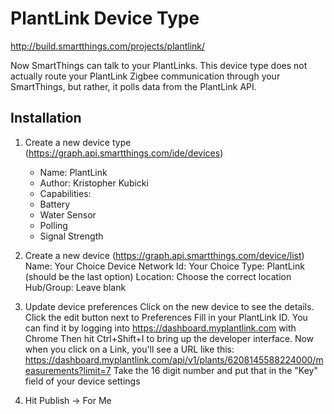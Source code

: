 # PlantLink Device Type
http://build.smartthings.com/projects/plantlink/

Now SmartThings can talk to your PlantLinks. This device type does not actually route your PlantLink Zigbee communication through your SmartThings, but rather, it polls data from the PlantLink API.  

## Installation

1) Create a new device type (https://graph.api.smartthings.com/ide/devices)
    *  Name: PlantLink
    *  Author: Kristopher Kubicki
    *  Capabilities:
    *    Battery
    *    Water Sensor 
    *    Polling
    *    Signal Strength

2) Create a new device (https://graph.api.smartthings.com/device/list)
      Name: Your Choice
      Device Network Id: Your Choice
      Type: PlantLink (should be the last option)
      Location: Choose the correct location
      Hub/Group: Leave blank
 
3) Update device preferences
     Click on the new device to see the details.
     Click the edit button next to Preferences
     Fill in your PlantLink ID. You can find it by logging into https://dashboard.myplantlink.com with Chrome
     Then hit Ctrl+Shift+I to bring up the developer interface.  Now when you click on a Link, you'll see a URL
     like this: https://dashboard.myplantlink.com/api/v1/plants/6208145588224000/measurements?limit=7
     Take the 16 digit number and put that in the "Key" field of your device settings

4) Hit Publish -> For Me
